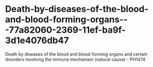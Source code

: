 # Death-by-diseases-of-the-blood-and-blood-forming-organs---77a82060-2369-11ef-ba9f-3d1e4076db47
Death by diseases of the blood and blood-forming organs and certain disorders involving the immune mechanism (natural cause) - PH1474
